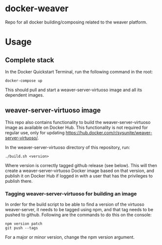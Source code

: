 # docker-weaver
Repo for all docker building/composing related to the weaver platform.

# Usage

## Complete stack
In the Docker Quickstart Terminal, run the following command in the root:
```
docker-compose up
``` 

This should pull and start a weaver-server-virtuoso image and all its dependent images.

## weaver-server-virtuoso image 
This repo also contains functionality to build the weaver-server-virtuoso image as available on Docker Hub. This functionality is not required for regular use, only for updating https://hub.docker.com/r/sysunite/weaver-server-virtuoso/.

In the weaver-server-virtuoso directory of this repository, run:
```
./build.sh <version>
``` 
Where version is correctly tagged github release (see below). This will then create a weaver-server-virtuoso Docker image based on that version, and publish it on Docker Hub if logged in with a user that has the privileges to publish there.

### Tagging weaver-server-virtuoso for building an image

In order for the build script to be able to find a version of the virtuoso weaver-server, it needs to be tagged using npm, and that tag needs to be pushed to github. Following are the commands to do this on the console:
```
npm version patch
git push --tags
```
For a major or minor version, change the npm version argument.
